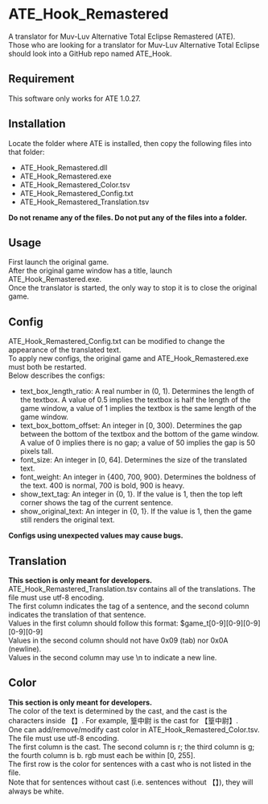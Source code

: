 # ATE_Hook_Remastered
A translator for Muv-Luv Alternative Total Eclipse Remastered (ATE).<br>
Those who are looking for a translator for Muv-Luv Alternative Total Eclipse should look into a GitHub repo named ATE_Hook.

## Requirement
This software only works for ATE 1.0.27.

## Installation
Locate the folder where ATE is installed, then copy the following files into that folder:
* ATE_Hook_Remastered.dll
* ATE_Hook_Remastered.exe
* ATE_Hook_Remastered_Color.tsv
* ATE_Hook_Remastered_Config.txt
* ATE_Hook_Remastered_Translation.tsv

**Do not rename any of the files. Do not put any of the files into a folder.**

## Usage
First launch the original game.<br>
After the original game window has a title, launch ATE_Hook_Remastered.exe.<br>
Once the translator is started, the only way to stop it is to close the original game.<br>

## Config
ATE_Hook_Remastered_Config.txt can be modified to change the appearance of the translated text.<br>
To apply new configs, the original game and ATE_Hook_Remastered.exe must both be restarted.<br>
Below describes the configs:
* text_box_length_ratio: A real number in (0, 1). Determines the length of the textbox. A value of 0.5 implies the textbox is half the length of the game window, a value of 1 implies the textbox is the same length of the game window.
* text_box_bottom_offset: An integer in [0, 300). Determines the gap between the bottom of the textbox and the bottom of the game window. A value of 0 implies there is no gap; a value of 50 implies the gap is 50 pixels tall.
* font_size: An integer in [0, 64]. Determines the size of the translated text.
* font_weight: An integer in {400, 700, 900}. Determines the boldness of the text. 400 is normal, 700 is bold, 900 is heavy.
* show_text_tag: An integer in {0, 1}. If the value is 1, then the top left corner shows the tag of the current sentence.
* show_original_text: An integer in {0, 1}. If the value is 1, then the game still renders the original text.<br>

**Configs using unexpected values may cause bugs.**

## Translation
**This section is only meant for developers.**<br>
ATE_Hook_Remastered_Translation.tsv contains all of the translations. The file must use utf-8 encoding.<br>
The first column indicates the tag of a sentence, and the second column indicates the translation of that sentence.<br>
Values in the first column should follow this format: $game_t[0-9][0-9][0-9][0-9][0-9]<br>
Values in the second column should not have 0x09 (tab) nor 0x0A (newline).<br>
Values in the second column may use \n to indicate a new line.<br>

## Color
**This section is only meant for developers.**<br>
The color of the text is determined by the cast, and the cast is the characters inside 【】. For example, 篁中尉 is the cast for 【篁中尉】.<br>
One can add/remove/modify cast color in ATE_Hook_Remastered_Color.tsv. The file must use utf-8 encoding.<br>
The first column is the cast. The second column is r; the third column is g; the fourth column is b. rgb must each be within [0, 255].<br>
The first row is the color for sentences with a cast who is not listed in the file.<br>
Note that for sentences without cast (i.e. sentences without 【】), they will always be white.<br>
